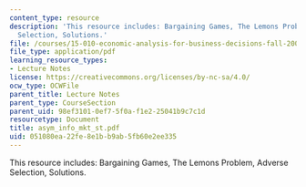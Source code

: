 ```yaml
---
content_type: resource
description: 'This resource includes: Bargaining Games, The Lemons Problem, Adverse
  Selection, Solutions.'
file: /courses/15-010-economic-analysis-for-business-decisions-fall-2004/051080ea22fe8e1bb9ab5fb60e2ee335_asym_info_mkt_st.pdf
file_type: application/pdf
learning_resource_types:
- Lecture Notes
license: https://creativecommons.org/licenses/by-nc-sa/4.0/
ocw_type: OCWFile
parent_title: Lecture Notes
parent_type: CourseSection
parent_uid: 98ef3101-0ef7-5f0a-f1e2-25041b9c7c1d
resourcetype: Document
title: asym_info_mkt_st.pdf
uid: 051080ea-22fe-8e1b-b9ab-5fb60e2ee335
---
```

This resource includes: Bargaining Games, The Lemons Problem, Adverse Selection, Solutions.